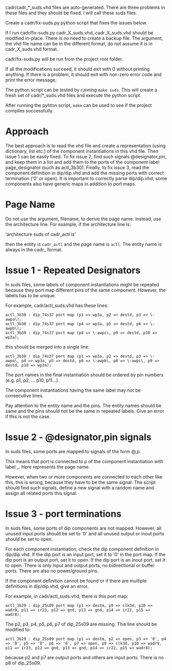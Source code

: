 cadr/cadr_*_suds.vhd files are auto-generated. There are three problems in these files and they should be fixed. I will call these suds files.

Create a cadr/fix-suds.py python script that fixes the issues below.

If I run cadr/fix-suds.py cadr_X_suds.vhd, cadr_X_suds.vhd should be modified in-place. There is no need to create a backup file. The argument, the vhd file name can be in the different format, do not assume it is in cadr_X_suds.vhd format.

cadr/fix-suds.py will be run from the project root folder.

If all the modifications succeed, it should exit with 0 without printing anything. If there is a problem, it should exit with non-zero error code and print the error message.

The python script can be tested by running `make suds`. This will create a fresh set of cadr/*_suds.vhd files and execute the python script.

After running the pyhton script, `make` can be used to see if the project compiles successfully.

# Approach

The best approach is to read the vhd file and create a representation (using dictionary, list etc.) of the component instantiations in this vhd file. Then issue 1 can be easily fixed. To fix issue 2, find such signals @designator,pin, and keep them in a list and add them to the ports of the component label page_designator (such as actl_3b30). Finally, to fix issue 3, read the component definition in dip/dip.vhd and add the missing ports with correct termination ('0' or open). It is important to correctly parse dip/dip.vhd, some components also have generic maps in addition to port maps.

# Page Name

Do not use the argument, filename, to derive the page name. Instead, use the architecture line. For example, if the architecture line is:

'architecture suds of cadr_actl is'

then the entity is `cadr_actl` and the page name is `actl`. The entity name is always in the cadr_<PAGE> format.

# Issue 1 - Repeated Designators

In suds files, some labels of component instantiations might be repeated because they port map different pins of the same component. However, the labels has to be unique.

For example, cadr/actl_suds.vhd has these lines:
```
actl_3b30 : dip_74s37 port map (p1 => wp3a, p2 => destd, p3 => \-awpa\);
actl_3b30 : dip_74s37 port map (p4 => wp3a, p5 => destd, p6 => \-awpb\);
actl_3b30 : dip_74s37 port map (p8 => \-awpc\, p9 => destd, p10 => wp3a);
```

this should be merged into a single line:
```
actl_3b30 : dip_74s37 port map (p1 => wp3a, p2 => destd, p3 => \-awpa\, p4 => wp3a, p5 => destd, p6 => \-awpb\, p8 => \-awpc\, p9 => destd, p10 => wp3a);
```

The port names in the final instantiation should be ordered by pin numbers (e.g. p1, p2, ... p10, p11...).

The component instantiations having the same label may not be consecutive lines.

Pay attention to the entity name and the pins. The entity names should be same and the pins should not be the same in repeated labels. Give an error if this is not the case.

# Issue 2 - @designator,pin signals

In suds files, some ports are mapped to signals of the form \@<DESIGNATOR>,p<NUM>\.

This means that port is connected to p<NUM> of the component instantiation with label <PAGE>_<DESIGNATOR>. Here <PAGE> represents the page name.

However, when two or more components are connected to each other like this, this is wrong, because they have to be the same signal. The script should find such signals, define a new signal with a random name and assign all related ports this signal.

# Issue 3 - port terminations

In suds files, some ports of dip components are not mapped. However, all unused input ports should be set to '0' and all unused output or inout ports should be set to open.

For each component instantiation, check the dip component definition in dip/dip.vhd. If the dip port is an input port, set it to '0' in the port map. If the dip port is an output port, set it to open. If the dip port is an inout port, set it to open. There is only input and output ports, no bidirectional or buffer ports. There are also no power/ground pins.

If the component definition cannot be found or if there are multiple definitions in dip/dip.vhd, give an error. 

For example, in cadr/actl_suds.vhd, there is this port map:
```
actl_3b29 : dip_25s09 port map (p1 => destm, p9 => clk3d, p10 => wadr9, p11 => ir23, p12 => gnd, p13 => gnd, p14 => ir22, p15 => wadr8);
```

The p2, p3, p4, p5, p6, p7 of dip_25s09 are missing. This line should be modified to:
```
actl_3b29 : dip_25s09 port map (p1 => destm, p2 => open, p3 => '0', p4 => '0', p5 => '0', p6 => '0', p7 => open, p9 => clk3d, p10 => wadr9, p11 => ir23, p12 => gnd, p13 => gnd, p14 => ir22, p15 => wadr8);
```

because p2 and p7 are output ports and others are input ports. There is no p8 of dip_25s09.